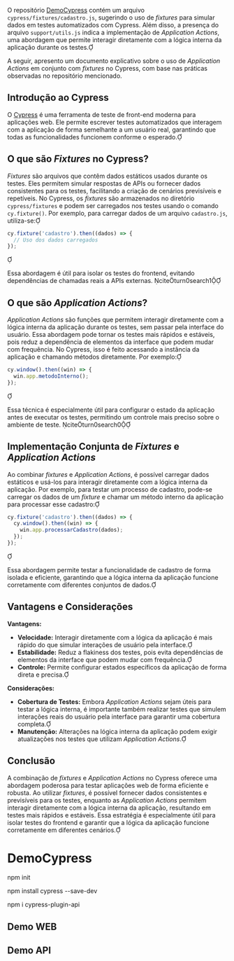 O repositório [DemoCypress](https://github.com/rafaelsuzano/DemoCypress) contém um arquivo `cypress/fixtures/cadastro.js`, sugerindo o uso de *fixtures* para simular dados em testes automatizados com Cypress. Além disso, a presença do arquivo `support/utils.js` indica a implementação de *Application Actions*, uma abordagem que permite interagir diretamente com a lógica interna da aplicação durante os testes.

A seguir, apresento um documento explicativo sobre o uso de *Application Actions* em conjunto com *fixtures* no Cypress, com base nas práticas observadas no repositório mencionado.

## Introdução ao Cypress

O [Cypress](https://www.cypress.io/) é uma ferramenta de teste de front-end moderna para aplicações web. Ele permite escrever testes automatizados que interagem com a aplicação de forma semelhante a um usuário real, garantindo que todas as funcionalidades funcionem conforme o esperado.

## O que são *Fixtures* no Cypress?

*Fixtures* são arquivos que contêm dados estáticos usados durante os testes. Eles permitem simular respostas de APIs ou fornecer dados consistentes para os testes, facilitando a criação de cenários previsíveis e repetíveis. No Cypress, os *fixtures* são armazenados no diretório `cypress/fixtures` e podem ser carregados nos testes usando o comando `cy.fixture()`. Por exemplo, para carregar dados de um arquivo `cadastro.js`, utiliza-se:


```javascript
cy.fixture('cadastro').then((dados) => {
  // Uso dos dados carregados
});
```


Essa abordagem é útil para isolar os testes do frontend, evitando dependências de chamadas reais a APIs externas. citeturn0search1

## O que são *Application Actions*?

*Application Actions* são funções que permitem interagir diretamente com a lógica interna da aplicação durante os testes, sem passar pela interface do usuário. Essa abordagem pode tornar os testes mais rápidos e estáveis, pois reduz a dependência de elementos da interface que podem mudar com frequência. No Cypress, isso é feito acessando a instância da aplicação e chamando métodos diretamente. Por exemplo:


```javascript
cy.window().then((win) => {
  win.app.metodoInterno();
});
```


Essa técnica é especialmente útil para configurar o estado da aplicação antes de executar os testes, permitindo um controle mais preciso sobre o ambiente de teste. citeturn0search0

## Implementação Conjunta de *Fixtures* e *Application Actions*

Ao combinar *fixtures* e *Application Actions*, é possível carregar dados estáticos e usá-los para interagir diretamente com a lógica interna da aplicação. Por exemplo, para testar um processo de cadastro, pode-se carregar os dados de um *fixture* e chamar um método interno da aplicação para processar esse cadastro:


```javascript
cy.fixture('cadastro').then((dados) => {
  cy.window().then((win) => {
    win.app.processarCadastro(dados);
  });
});
```


Essa abordagem permite testar a funcionalidade de cadastro de forma isolada e eficiente, garantindo que a lógica interna da aplicação funcione corretamente com diferentes conjuntos de dados.

## Vantagens e Considerações

**Vantagens:**

- **Velocidade:** Interagir diretamente com a lógica da aplicação é mais rápido do que simular interações de usuário pela interface.
- **Estabilidade:** Reduz a flakiness dos testes, pois evita dependências de elementos da interface que podem mudar com frequência.
- **Controle:** Permite configurar estados específicos da aplicação de forma direta e precisa.

**Considerações:**

- **Cobertura de Testes:** Embora *Application Actions* sejam úteis para testar a lógica interna, é importante também realizar testes que simulem interações reais do usuário pela interface para garantir uma cobertura completa.
- **Manutenção:** Alterações na lógica interna da aplicação podem exigir atualizações nos testes que utilizam *Application Actions*.

## Conclusão

A combinação de *fixtures* e *Application Actions* no Cypress oferece uma abordagem poderosa para testar aplicações web de forma eficiente e robusta. Ao utilizar *fixtures*, é possível fornecer dados consistentes e previsíveis para os testes, enquanto as *Application Actions* permitem interagir diretamente com a lógica interna da aplicação, resultando em testes mais rápidos e estáveis. Essa estratégia é especialmente útil para isolar testes do frontend e garantir que a lógica da aplicação funcione corretamente em diferentes cenários. 


# DemoCypress

  npm init

  npm install cypress --save-dev

  npm i cypress-plugin-api

##  Demo WEB
##  Demo API
